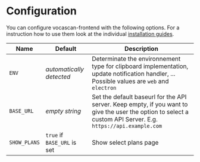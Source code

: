 # Configuration

You can configure vocascan-frontend with the following options. For a instruction how to use them look at the individual
[installation guides](vocascan-frontend/installation/installation.md).

| Name         | Default                     | Description                                                                                                                                                   |
| ------------ | --------------------------- | ------------------------------------------------------------------------------------------------------------------------------------------------------------- |
| `ENV`        | _automatically detected_    | Determinate the environnement type for clipboard implementation, update notification handler, ... Possible values are `web` and `electron`                    |
| `BASE_URL`   | _empty string_              | Set the default baseurl for the API server. Keep empty, if you want to give the user the option to select a custom API Server. E.g. `https://api.example.com` |
| `SHOW_PLANS` | `true` if `BASE_URL` is set | Show select plans page                                                                                                                                        |
